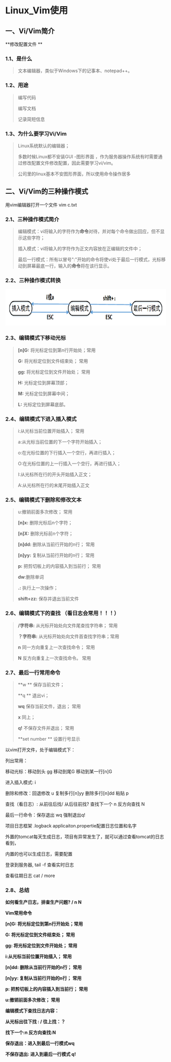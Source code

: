 
# Linux_Vim使用
## 一、Vi/Vim简介

**修改配置文件        **

### 1.1、是什么

> 文本编辑器，类似于Windows下的记事本、notepad++。

### 1.2、用途    

>编写代码 
>
>编写文档
>
>记录简短信息

### 1.3、为什么要学习Vi/Vim

>Linux系统默认的编辑器；
>
>多数时候Linux都不安装GUI -图形界面 ，作为服务器操作系统有时需要通过修改配置文件修改配置，因此需要学习vi/vim。  
>
>公司里的linux基本不安图形界面，所以使用命令操作居多

## 二、Vi/Vim的三种操作模式



用vim编辑器打开一个文件 vim  c.txt

### 2.1、三种操作模式简介

> 编辑模式：vi将输入的字符作为**命令**对待，并对每个命令做出回应，但不显示这些字符；
>
> 插入模式：vi将输入的字符作为正文内容放在正编辑的文件中；
>
> 最后一行模式：所有以冒号":"开始的命令将使vi处于最后一行模式，光标移动到屏幕最底一行，输入的**命令**将在该行显示。

### 2.2、三种操作模式转换

![image-20210622164400255](./_pic/image-20210622164400255.png)

### 2.3、编辑模式下移动光标

> **[n]G:** 将光标定位到第n行开始处；常用
>
> **G:** 将光标定位到文件结束处；    常用
>
> **gg:** 将光标定位到文件开始处；   常用
>
> **H:** 光标定位到屏幕顶部；
>
> **M:** 光标定位到屏幕中间；
>
> **L:** 光标定位到屏幕底部。

### 2.4、编辑模式下进入插入模式

> i:从光标当前位置开始插入；   常用
>
> a:从光标当前位置的下一个字符开始插入；
>
> o:在光标位置的下行插入一个空行，再进行插入； 
>
> O:在光标位置的上一行插入一个空行，再进行插入；  
>
> I:从光标所在行的开头开始插入正文；
>
> A:从光标所在行的末尾开始插入正文

### 2.5、编辑模式下删除和修改文本

> u:撤销前面多次修改；   常用   
>
> **[n]x:** 删除光标后n个字符；
>
> **[n]X:** 删除光标前n个字符；
>
> **[n]dd:** 删除从当前行开始的n行；    常用
>
> **[n]yy:** 复制从当前行开始的n行；     常用
>
> **p:** 把剪切板上的内容插入到当前行； 常用
>
> **dw**:删除单词
>
> **.:** 执行上一次操作；
>
> **shift+zz:** 保存并退出当前文件

### 2.6、编辑模式下的查找 （看日志会常用！！！）      

>**/字符串:** 从光标开始处向文件尾查找字符串；   常用
>
>**？字符串:** 从光标开始处向文件首查找字符串；常用
>
>**n** 同一方向重复上一次查找命令；   常用
>
>**N** 反方向重复上一次查找命令。       常用

### 2.7、最后一行常用命令
> **w ** 保存当前文件；
>
> **q ** 退出vi；       
>
> **wq** 保存当前文件，退出；   常用
>
> **x** 同上；
>
> **q!** 不保存文件并退出；   常用
>
> **set number ** 设置行号显示

以vim打开文件，处于编辑模式下：

列出常用：

移动光标：移动到头 gg  移动到尾G  移动到某一行[n]G

进入插入模式: i

删除和修改：回退修改 u    复制多行[n]yy  删除多行[n]dd     粘贴 p

查找（看日志）:  从前往后找/       从后往前找?     查找下一个 n    反方向查找 N

最后一行命令：保存退出 wq  强制退出q!

项目日志框架 .logback    applicaiton.propertie配置日志位置和名字    

外置的tomcat每天生成日志，项目有异常发生了，就可以通过查看tomcat的日志看到，

内置的也可以生成日志，需要配置

登录到服务器, tail -f 查看实时日志     

查看往期日志 cat / more


### 2.8、总结
**如何看生产日志，排查生产问题?   /    n  N**

**Vim常用命令**

**[n]G: 将光标定位到第n行开始处；常用**

**G: 将光标定位到文件结束处；    常用**

**gg: 将光标定位到文件开始处；   常用**

**i:从光标当前位置开始插入；   常用**

**[n]dd: 删除从当前行开始的n行；    常用**

**[n]yy: 复制从当前行开始的n行；     常用**

**p: 把剪切板上的内容插入到当前行； 常用**

**u:撤销前面多次修改；   常用**

**编辑模式下查找日志内容：**

**从光标出往下找 : /   往上找：？**

**找下一个:n   反方向查找:N**

**保存退出：进入到最后一行模式wq**

**不保存退出: 进入到最后一行模式  q!**




   



